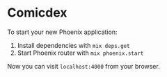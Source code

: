# Comicdex

To start your new Phoenix application:

1. Install dependencies with `mix deps.get`
2. Start Phoenix router with `mix phoenix.start`

Now you can visit `localhost:4000` from your browser.
